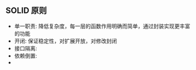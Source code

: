 ## SOLID 原则
  - 单一职责: 降低复杂度，每一层的函数作用明确而简单，通过封装实现更丰富的功能
  - 开闭: 保证稳定性，对扩展开放，对修改封闭
  - 接口隔离: 
  - 依赖倒置:
  - 